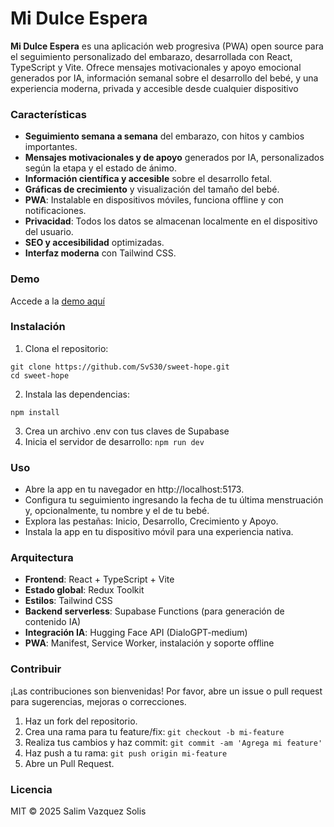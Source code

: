 # Mi Dulce Espera

**Mi Dulce Espera** es una aplicación web progresiva (PWA) open source para el seguimiento personalizado del embarazo, desarrollada con React, TypeScript y Vite. Ofrece mensajes motivacionales y apoyo emocional generados por IA, información semanal sobre el desarrollo del bebé, y una experiencia moderna, privada y accesible desde cualquier dispositivo

### Características
- **Seguimiento semana a semana** del embarazo, con hitos y cambios importantes.
- **Mensajes motivacionales y de apoyo** generados por IA, personalizados según la etapa y el estado de ánimo.
- **Información científica y accesible** sobre el desarrollo fetal.
- **Gráficas de crecimiento** y visualización del tamaño del bebé.
- **PWA**: Instalable en dispositivos móviles, funciona offline y con notificaciones.
- **Privacidad**: Todos los datos se almacenan localmente en el dispositivo del usuario.
- **SEO y accesibilidad** optimizadas.
- **Interfaz moderna** con Tailwind CSS.

### Demo
Accede a la [demo aquí](https://sweet-hope.netlify.app)

### Instalación
1. Clona el repositorio:
  ```
  git clone https://github.com/SvS30/sweet-hope.git
  cd sweet-hope
  ```
2. Instala las dependencias:
  ```
  npm install
  ```
3. Crea un archivo .env con tus claves de Supabase
4. Inicia el servidor de desarrollo: `npm run dev`

### Uso
- Abre la app en tu navegador en http://localhost:5173.
- Configura tu seguimiento ingresando la fecha de tu última menstruación y, opcionalmente, tu nombre y el de tu bebé.
- Explora las pestañas: Inicio, Desarrollo, Crecimiento y Apoyo.
- Instala la app en tu dispositivo móvil para una experiencia nativa.

### Arquitectura
- **Frontend**: React + TypeScript + Vite
- **Estado global**: Redux Toolkit
- **Estilos**: Tailwind CSS
- **Backend serverless**: Supabase Functions (para generación de contenido IA)
- **Integración IA**: Hugging Face API (DialoGPT-medium)
- **PWA**: Manifest, Service Worker, instalación y soporte offline

### Contribuir
¡Las contribuciones son bienvenidas! Por favor, abre un issue o pull request para sugerencias, mejoras o correcciones.

1. Haz un fork del repositorio.
2. Crea una rama para tu feature/fix: `git checkout -b mi-feature`
3. Realiza tus cambios y haz commit: `git commit -am 'Agrega mi feature'`
4. Haz push a tu rama: `git push origin mi-feature`
5. Abre un Pull Request.

### Licencia
MIT © 2025 Salim Vazquez Solis